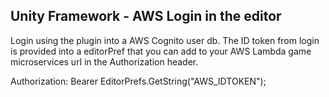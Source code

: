 ## Unity Framework - AWS Login in the editor

Login using the plugin into a AWS Cognito user db.
The ID token from login is provided into a editorPref that you can add to your AWS Lambda game microservices url in the Authorization header.

Authorization: Bearer EditorPrefs.GetString("AWS_IDTOKEN");